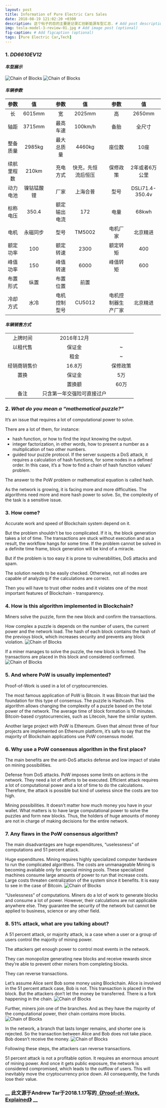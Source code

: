```yaml
---
layout: post
title: Information of Pure Electric Cars Sales
date: 2018-08-19 121:02:20 +0300
description: 这个帖子的目的主要是记录汇创新能源车型汇总. # Add post description (optional)
img: tesla-model-3-review-01.jpg # Add image post (optional)
fig-caption: # Add figcaption (optional)
tags: [Pure Electric Car,Tech]
---
```

### 1. _DD6610EV12_
#### _车型展示_
![Chain of Blocks]({{site.baseurl}}/assets/img/blockchain-pow-confirmation.jpg)
![Chain of Blocks]({{site.baseurl}}/assets/img/blockchain-pow-confirmation.jpg)
#### _车辆参数_

|     参数     |   值   | |      参数      |       值       |  |        参数         |      值     |
|:----------:|:----------:|-|:------------:|:------------------:|-|:------------------:|:---------------:|
|     长     |   6015mm   | |      宽      |       2025mm       | |         高         |      2650mm     |
|    轴距    |   3715mm   | |     最高车速     |     100km/h       | |      备胎     |     全尺寸     |
|  整备质量  |   2985kg   | | 最大总质量  |       4460kg       | |       座位数       |       10座      |
| 续航里程数 |    210km   | |  充电方式   | 快充，先恒流后恒压 | |            保修政策        |       2年或者6万公里          |
|  动力电池  | 镍钴锰酸锂 | |    厂家     |      上海合普      | |        型号        | DSLi71.4-350.4v |
|  标称电压  |    350.4   | |额定输出电流 |         172        | |        电量        |      68kwh      |
|    电机    |  永磁同步  | |    型号     |       TM5002       | |      电机厂家      |     北京精进    |
|  额定功率  |     100    | |  额定转速   |        2300        | |      额定转矩      |       400       |
|  峰值功率  |     150    | |  峰值转速   |        6000        | |      峰值转矩      |       600       |
|  布置形式  |    纵置    | |  布置位置   |        前置        | |                    |                 |
|  冷却方式  |    水冷    | |电机控制型号 |       CU5012       | | 电机控制器生产厂家 |     北京精进    |


#### _车辆销售方式_

|          	|                 	|     	|
|:------------:	|:--------------------------:	|:--------:	|
|   上牌时间   	|         2016年12月         	|          	|
|   以租代售   	|           保证金           	|     ~    	|
|              	|            租金            	|     ~    	|
| 经销商销售价 	|           16.8万           	| 保修政策 	|
|     置换     	|           保证金           	|    5万   	|
|              	|           置换额           	|   60万   	|
|     备注     	| 只含第一年交强险可直接过户 	|          	|

### 2. _What do you mean a “mathematical puzzle?”_
It’s an issue that requires a lot of computational power to solve.

There are a lot of them, for instance:

* hash function, or how to find the input knowing the output.
* integer factorization, in other words, how to present a number as a multiplication of two other numbers.
* guided tour puzzle protocol. If the server suspects a DoS attack, it requires a calculation of hash functions, for some nodes in a defined order. In this case, it’s a ‘how to find a chain of hash function values’ problem.

The answer to the PoW problem or mathematical equation is called hash.

As the network is growing, it is facing more and more difficulties. The algorithms need more and more hash power to solve. So, the complexity of the task is a sensitive issue.

### 3. **How come?**
Accurate work and speed of Blockchain system depend on it.

But the problem shouldn’t be too complicated. If it is, the block generation takes a lot of time. The transactions are stuck without execution and as a result, the workflow hangs for some time. If the problem cannot be solved in a definite time frame, block generation will be kind of a miracle.

But if the problem is too easy it is prone to vulnerabilities, DoS attacks and spam.

The solution needs to be easily checked. Otherwise, not all nodes are capable of analyzing if the calculations are correct.

Then you will have to trust other nodes and it violates one of the most important features of Blockchain - transparency.

### 4. **How is this algorithm implemented in Blockchain?**
Miners solve the puzzle, form the new block and confirm the transactions.

How complex a puzzle is depends on the number of users, the current power and the network load. The hash of each block contains the hash of the previous block, which increases security and prevents any block violation.
![Chain of Blocks]({{site.baseurl}}/assets/img/blockchain-pow-blocks.jpeg)

If a miner manages to solve the puzzle, the new block is formed. The transactions are placed in this block and considered confirmed.
![Chain of Blocks]({{site.baseurl}}/assets/img/blockchain-pow-puzzle.jpg)

### 5. **And where PoW is usually implemented?**
Proof-of-Work is used in a lot of cryptocurrencies.

The most famous application of PoW is Bitcoin. It was Bitcoin that laid the foundation for this type of consensus. The puzzle is Hashcash. This algorithm allows changing the complexity of a puzzle based on the total power of the network. The average time of block formation is 10 minutes. Bitcoin-based cryptocurrencies, such as Litecoin, have the similar system.

Another large project with PoW is Ethereum. Given that almost three of four projects are implemented on Ethereum platform, it’s safe to say that the majority of Blockchain applications use PoW consensus model.

### 6. **Why use a PoW consensus algorithm in the first place?**
The main benefits are the anti-DoS attacks defense and low impact of stake on mining possibilities.

Defense from DoS attacks.  PoW imposes some limits on actions in the network. They need a lot of efforts to be executed. Efficient attack requires a lot of computational power and a lot of time to do the calculations. Therefore, the attack is possible but kind of useless since the costs are too high.

Mining possibilities. It doesn’t matter how much money you have in your wallet. What matters is to have large computational power to solve the puzzles and form new blocks. Thus, the holders of huge amounts of money are not in charge of making decisions for the entire network.

### 7. **Any flaws in the PoW consensus algorithm?**
The main disadvantages are huge expenditures, “uselessness” of computations and 51 percent attack.

Huge expenditures. Mining requires highly specialized computer hardware to run the complicated algorithms. The costs are unmanageable Mining is becoming available only for special mining pools. These specialized machines consume large amounts of power to run that increase costs. Large costs threaten centralization of the system since it benefits. It is easy to see in the case of Bitcoin.
![Chain of Blocks]({{site.baseurl}}/assets/img/blockchain-pow-flaws.png)

“Uselessness” of computations. Miners do a lot of work to generate blocks and consume a lot of power. However, their calculations are not applicable anywhere else. They guarantee the security of the network but cannot be applied to business, science or any other field.

### 8. **51% attack, what are you talking about?**
A 51 percent attack, or majority attack, is a case when a user or a group of users control the majority of mining power.

The attackers get enough power to control most events in the network.

They can monopolize generating new blocks and receive rewards since they’re able to prevent other miners from completing blocks.

They can reverse transactions.

Let’s assume Alice sent Bob some money using Blockchain. Alice is involved in the 51 percent attack case, Bob is not. This transaction is placed in the block. But the attackers don’t let the money be transferred. There is a fork happening in the chain.
![Chain of Blocks]({{site.baseurl}}/assets/img/blockchain-pow-attacks.jpg)

Further, miners join one of the branches. And as they have the majority of the computational power, their chain contains more blocks.
![Chain of Blocks]({{site.baseurl}}/assets/img/blockchain-pow-attacks-2.jpg)

In the network, a branch that lasts longer remains, and shorter one is rejected. So the transaction between Alice and Bob does not take place. Bob doesn’t receive the money.
![Chain of Blocks]({{site.baseurl}}/assets/img/blockchain-pow-attacks-3.jpg)

Following these steps, the attackers can reverse transactions.

51 percent attack is not a profitable option. It requires an enormous amount of mining power. And once it gets public exposure, the network is considered compromised, which leads to the outflow of users. This will inevitably move the cryptocurrency price down. All consequently, the funds lose their value.

### **__ 此文源于Andrew Tar于2018.1.17写的[《Proof-of-Work, Explained》](https://cointelegraph.com/explained/proof-of-work-explained) __**
